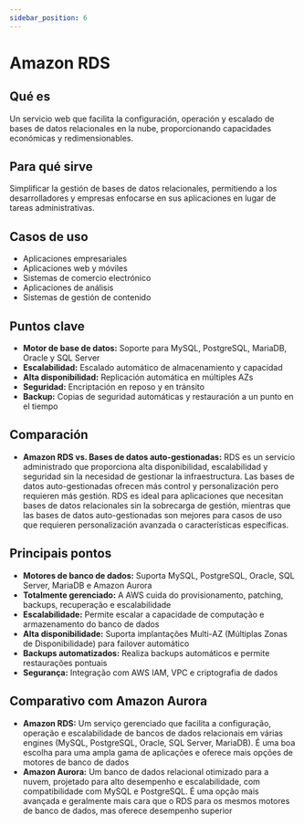 ```yaml
---
sidebar_position: 6
---
```


# Amazon RDS

## Qué es
Un servicio web que facilita la configuración, operación y escalado de bases de datos relacionales en la nube, proporcionando capacidades económicas y redimensionables.

## Para qué sirve
Simplificar la gestión de bases de datos relacionales, permitiendo a los desarrolladores y empresas enfocarse en sus aplicaciones en lugar de tareas administrativas.

## Casos de uso
- Aplicaciones empresariales
- Aplicaciones web y móviles
- Sistemas de comercio electrónico
- Aplicaciones de análisis
- Sistemas de gestión de contenido

## Puntos clave
- **Motor de base de datos:** Soporte para MySQL, PostgreSQL, MariaDB, Oracle y SQL Server
- **Escalabilidad:** Escalado automático de almacenamiento y capacidad
- **Alta disponibilidad:** Replicación automática en múltiples AZs
- **Seguridad:** Encriptación en reposo y en tránsito
- **Backup:** Copias de seguridad automáticas y restauración a un punto en el tiempo

## Comparación
- **Amazon RDS vs. Bases de datos auto-gestionadas:** RDS es un servicio administrado que proporciona alta disponibilidad, escalabilidad y seguridad sin la necesidad de gestionar la infraestructura. Las bases de datos auto-gestionadas ofrecen más control y personalización pero requieren más gestión. RDS es ideal para aplicaciones que necesitan bases de datos relacionales sin la sobrecarga de gestión, mientras que las bases de datos auto-gestionadas son mejores para casos de uso que requieren personalización avanzada o características específicas.

## Principais pontos
- **Motores de banco de dados:** Suporta MySQL, PostgreSQL, Oracle, SQL Server, MariaDB e Amazon Aurora
- **Totalmente gerenciado:** A AWS cuida do provisionamento, patching, backups, recuperação e escalabilidade
- **Escalabilidade:** Permite escalar a capacidade de computação e armazenamento do banco de dados
- **Alta disponibilidade:** Suporta implantações Multi-AZ (Múltiplas Zonas de Disponibilidade) para failover automático
- **Backups automatizados:** Realiza backups automáticos e permite restaurações pontuais
- **Segurança:** Integração com AWS IAM, VPC e criptografia de dados

## Comparativo com Amazon Aurora
- **Amazon RDS:** Um serviço gerenciado que facilita a configuração, operação e escalabilidade de bancos de dados relacionais em várias engines (MySQL, PostgreSQL, Oracle, SQL Server, MariaDB). É uma boa escolha para uma ampla gama de aplicações e oferece mais opções de motores de banco de dados
- **Amazon Aurora:** Um banco de dados relacional otimizado para a nuvem, projetado para alto desempenho e escalabilidade, com compatibilidade com MySQL e PostgreSQL. É uma opção mais avançada e geralmente mais cara que o RDS para os mesmos motores de banco de dados, mas oferece desempenho superior 